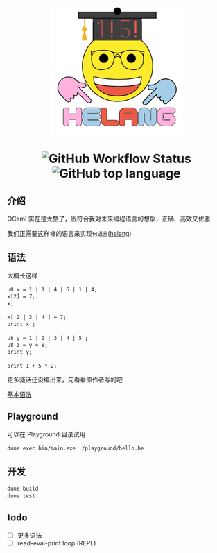 <h1 align="center">
  <img width="300" src="logo.svg" alt="Logo">
  <p> 
    <img alt="GitHub Workflow Status" src="https://img.shields.io/github/workflow/status/luooooob/helangml/Main%20workflow?style=flat">
    <img alt="GitHub top language" src="https://img.shields.io/github/languages/top/luooooob/helangml?label=OCaml&style=flat">
  </p>
</h1>

## 介绍

OCaml 实在是太酷了，很符合我对未来编程语言的想象，正确、高效又优雅

我们正需要这样棒的语言来实现`何语言`([helang](https://github.com/kifuan/helang))

## 语法

大概长这样
```
u8 x = 1 | 1 | 4 | 5 | 1 | 4;
x[2] = 7;
x;

x[ 2 | 3 | 4 ] = 7;
print x ;

u8 y = 1 | 2 | 3 | 4 | 5 ;
u8 z = y + 8;
print y;

print 1 + 5 * 2;
```

更多骚话还没编出来，先看看原作者写的吧 

[基本语法](https://github.com/kifuan/helang#%E5%9F%BA%E6%9C%AC%E8%AF%AD%E6%B3%95)

## Playground

可以在 Playground 目录试用

```sh
dune exec bin/main.exe ./playground/hello.he
```

## 开发 

```sh
dune build
dune test
```

## todo

- [ ] 更多语法
- [ ] read-eval-print loop (REPL)
